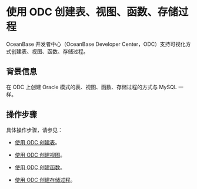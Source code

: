 # 使用 ODC 创建表、视图、函数、存储过程

OceanBase 开发者中心（OceanBase Developer Center，ODC）支持可视化方式创建表、视图、函数、存储过程。

## 背景信息

在 ODC 上创建 Oracle 模式的表、视图、函数、存储过程的方式与 MySQL 一样。

## 操作步骤

具体操作步骤，请参见：

* [使用 ODC 创建表](t2184302.md#topic-2184302)。

* [使用 ODC 创建视图](t2199116.md#topic-2199116)。

* [使用 ODC 创建函数](t2199117.md#topic-2199117)。

* [使用 ODC 创建存储过程](t2199118.md#topic-2199118)。
